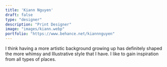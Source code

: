 ```yaml
---
title: 'Kiann Nguyen'
draft: false
type: "designer"
description: "Print Designer"
image: "images/kiann.webp"
portfolio: "https://www.behance.net/kiannnguyen"
---
```

I think having a more artistic background growing up has definitely shaped the more whimsy and Illustrative style that I have. I like to gain inspiration from all types of places.
